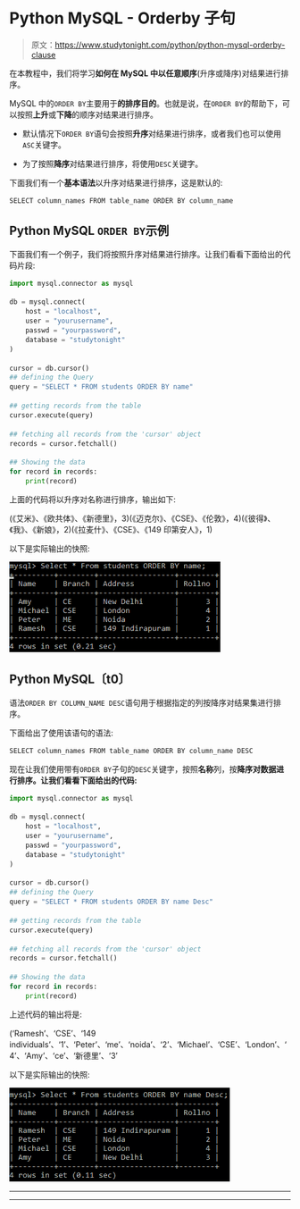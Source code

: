 # Python MySQL - Orderby 子句

> 原文：<https://www.studytonight.com/python/python-mysql-orderby-clause>

在本教程中，我们将学习**如何在 MySQL 中以任意顺序**(升序或降序)对结果进行排序。

MySQL 中的`ORDER BY`主要用于**的排序目的**。也就是说，在`ORDER BY`的帮助下，可以按照**上升**或**下降**的顺序对结果进行排序。

*   默认情况下`ORDER BY`语句会按照**升序**对结果进行排序，或者我们也可以使用`ASC`关键字。

*   为了按照**降序**对结果进行排序，将使用`DESC`关键字。

下面我们有一个**基本语法**以升序对结果进行排序，这是默认的:

```py
SELECT column_names FROM table_name ORDER BY column_name
```

## Python MySQL `ORDER BY`示例

下面我们有一个例子，我们将按照升序对结果进行排序。让我们看看下面给出的代码片段:

```py
import mysql.connector as mysql

db = mysql.connect(
    host = "localhost",
    user = "yourusername",
    passwd = "yourpassword",
    database = "studytonight"
)

cursor = db.cursor()
## defining the Query
query = "SELECT * FROM students ORDER BY name"

## getting records from the table
cursor.execute(query)

## fetching all records from the 'cursor' object
records = cursor.fetchall()

## Showing the data
for record in records:
    print(record)
```

上面的代码将以升序对名称进行排序，输出如下:

(《艾米》、《欧共体》、《新德里》，3)(《迈克尔》、《CSE》、《伦敦》，4)(《彼得》、《我》、《新娘》，2)(《拉麦什》、《CSE》、《149 印第安人》，1)

以下是实际输出的快照:

![Python mysql order by example](img/d3a9dc4e196d5796f872758af257d344.png)

## Python MySQL〔t0〕

语法`ORDER BY COLUMN_NAME DESC`语句用于根据指定的列按降序对结果集进行排序。

下面给出了使用该语句的语法:

```py
SELECT column_names FROM table_name ORDER BY column_name DESC 
```

现在让我们使用带有`ORDER BY`子句的`DESC`关键字，按照**名称**列，按**降序对数据进行排序。让我们看看下面给出的代码:**

```py
import mysql.connector as mysql

db = mysql.connect(
    host = "localhost",
    user = "yourusername",
    passwd = "yourpassword",
    database = "studytonight"
)

cursor = db.cursor()
## defining the Query
query = "SELECT * FROM students ORDER BY name Desc"

## getting records from the table
cursor.execute(query)

## fetching all records from the 'cursor' object
records = cursor.fetchall()

## Showing the data
for record in records:
    print(record)
```

上述代码的输出将是:

(‘Ramesh’、‘CSE’、‘149 individuals’、‘1’、‘Peter’、‘me’、‘noida’、‘2’、‘Michael’、‘CSE’、‘London’、‘4’、‘Amy’、‘ce’、‘新德里’、‘3’

以下是实际输出的快照:

![python mysql order by clause in query](img/886eb96d27feb08a030b5cdf4c8ad439.png)

* * *

* * *